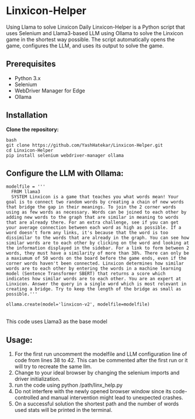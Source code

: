 # Linxicon-Helper
Using Llama to solve Linxicon Daily
Linxicon-Helper is a Python script that uses Selenium and Llama3-based LLM using Ollama to solve the Linxicon game in the shortest way possible. The script automatically opens the game, configures the LLM, and uses its output to solve the game.

## Prerequisites

- Python 3.x
- Selenium
- WebDriver Manager for Edge
- Ollama

## Installation
**Clone the repository:**
   ```
   bash
   git clone https://github.com/YashHatekar/Linxicon-Helper.git
   cd Linxicon-Helper
   pip install selenium webdriver-manager ollama
```
## Configure the LLM with Ollama:
```
modelfile = '''
  FROM llama3
  SYSTEM Linxicon is a game that teaches you what words mean! Your goal is to connect two random words by creating a chain of new words that bridge the gap in their meanings. To join the 2 corner words using as few words as necessary. Words can be joined to each other by adding new words to the graph that are similar in meaning to words that are already there. For an extra challenge, see if you can get your average connection between each word as high as possible. If a word doesn't form any links, it's because that the word is too dissimilar to the words that are already in the graph. You can see how similar words are to each other by clicking on the word and looking at the information displayed in the sidebar. For a link to form between 2 words, they must have a similarity of more than 38%. There can only be a maxiumum of 50 words on the board before the game ends, even if the corner words haven't been connected. Linxicon determines how similar words are to each other by entering the words in a machine learning model (Sentence Transformer SBERT) that returns a score which indicates how similar words are to each other. You are an expert at Linxicon. Answer the query in a single word which is most relevant in creating a bridge. Try to keep the length of the bridge as small as possible.'''
```
```
ollama.create(model='linxicon-v2', modelfile=modelfile)
```
  <br>
This code uses Llama3 as the base model

## Usage:
  1. For the first run uncomment the modelfile and LLM configuration line of code from lines 38 to 42. This can be commented after the first run or it will try to recreate the same llm.
  2. Change to your ideal browser by changing the selenium imports and driver initialization.
  3. run the code using python /path/linx_help.py
  4. Do not interfere with the newly opened browser window since its code-controlled and manual intervention might lead to unexpected crashes.
  5. On a successful solution the shortest path and the number of words used stats will be printed in the terminal.
